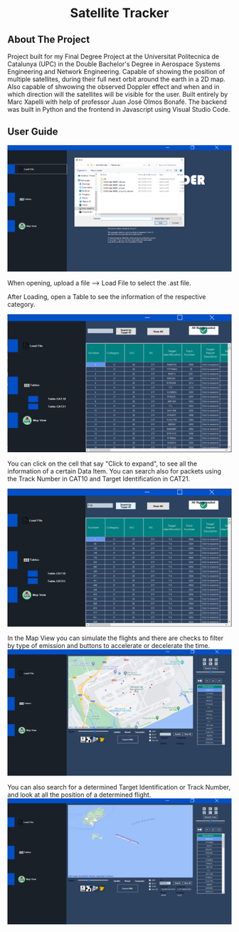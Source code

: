 
<h1 align="center">Satellite Tracker</h1>

## About The Project

Project built for my Final Degree Project at the Universitat Politecnica de Catalunya (UPC) in the Double Bachelor's Degree in Aerospace Systems Engineering and Network Engineering. Capable of showing the position of multiple satellites, during their full next orbit around the earth in a 2D map. Also capable of shwowing the observed Doppler effect and when and in which direction will the satellites will be visible for the user. Built entirely by Marc Xapelli with help of professor Juan José Olmos Bonafé. The backend was built in Python and the frontend in Javascript using Visual Studio Code.

## User Guide

![alt text](https://github.com/AsterixDecoder/AsterixDecoder/blob/main/AsterixDecoder/images/loadFile.PNG?raw=true)

When opening, upload a file --> Load File to select the .ast file.

After Loading, open a Table to see the information of the respective category.

![alt text](https://github.com/AsterixDecoder/AsterixDecoder/blob/main/AsterixDecoder/images/cat21.PNG?raw=true)

You can click on the cell that say "Click to expand", to see all the information of a certain Data Item. You can search also for packets using the Track Number in CAT10 and Target Identification in CAT21.

![alt text](https://github.com/AsterixDecoder/AsterixDecoder/blob/main/AsterixDecoder/images/search.PNG?raw=true)

In the Map View you can simulate the flights and there are checks to filter by type of emission and buttons to accelerate or decelerate the time. 
![alt text](https://github.com/AsterixDecoder/AsterixDecoder/blob/main/AsterixDecoder/images/map.PNG?raw=true)

You can also search for a determined Target Identification or Track Number, and look at all the position of a determined flight.
![alt text](https://github.com/AsterixDecoder/AsterixDecoder/blob/main/AsterixDecoder/images/viewOld.PNG?raw=true)